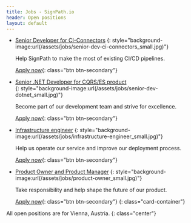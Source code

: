```yaml
---
title: Jobs - SignPath.io
header: Open positions
layout: default
---
```


* [Senior Developer for CI-Connectors](senior-dev-ci-connectors)
  {: style="background-image:url(/assets/jobs/senior-dev-ci-connectors_small.jpg)"}

  Help SignPath to make the most of existing CI/CD pipelines.

  [Apply now](senior-dev-ci-connectors){: class="btn btn-secondary"}

* [Senior .NET Developer for CQRS/ES product](senior-dev-dotnet)	
  {: style="background-image:url(/assets/jobs/senior-dev-dotnet_small.jpg)"}

  Become part of our development team and strive for excellence.

  [Apply now](senior-dev-dotnet){: class="btn btn-secondary"}

* [Infrastructure engineer](infrastructure-engineer)
  {: style="background-image:url(/assets/jobs/infrastructure-engineer_small.jpg)"}

  Help us operate our service and improve our deployment process.

  [Apply now](infrastructure-engineer){: class="btn btn-secondary"}

* [Product Owner and Product Manager](product-owner)
  {: style="background-image:url(/assets/jobs/product-owner_small.jpg)"}

  Take responsibility and help shape the future of our product.

  [Apply now](product-owner){: class="btn btn-secondary"}
{: class="card-container"}

All open positions are for Vienna, Austria.
{: class="center"}